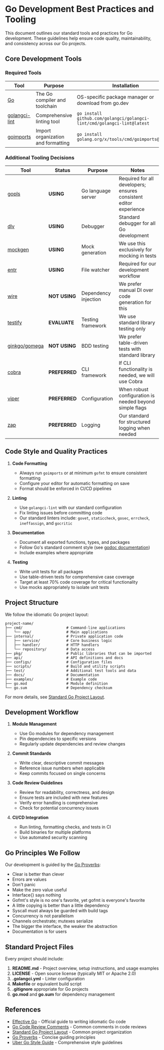 # Go Development Best Practices and Tooling

This document outlines our standard tools and practices for Go development. These guidelines help ensure code quality, maintainability, and consistency across our Go projects.

## Core Development Tools

### Required Tools

| Tool                                                             | Purpose                            | Installation                                                            |
| ---------------------------------------------------------------- | ---------------------------------- | ----------------------------------------------------------------------- |
| [Go](https://go.dev/dl/)                                         | The Go compiler and toolchain      | OS-specific package manager or download from go.dev                     |
| [golangci-lint](https://golangci-lint.run/usage/install/)        | Comprehensive linting tool         | `go install github.com/golangci/golangci-lint/cmd/golangci-lint@latest` |
| [goimports](https://pkg.go.dev/golang.org/x/tools/cmd/goimports) | Import organization and formatting | `go install golang.org/x/tools/cmd/goimports@latest`                    |

### Additional Tooling Decisions

| Tool                                                 | Status        | Purpose              | Notes                                                             |
| ---------------------------------------------------- | ------------- | -------------------- | ----------------------------------------------------------------- |
| [gopls](https://pkg.go.dev/golang.org/x/tools/gopls) | **USING**     | Go language server   | Required for all developers; ensures consistent editor experience |
| [dlv](https://github.com/go-delve/delve)             | **USING**     | Debugger             | Standard debugger for all Go development                          |
| [mockgen](https://github.com/golang/mock)            | **USING**     | Mock generation      | We use this exclusively for mocking in tests                      |
| [entr](https://github.com/eradman/entr)              | **USING**     | File watcher         | Required for our development workflow                             |
| [wire](https://github.com/google/wire)               | **NOT USING** | Dependency injection | We prefer manual DI over code generation for this                 |
| [testify](https://github.com/stretchr/testify)       | **EVALUATE**  | Testing framework    | We use standard library testing only                              |
| [ginkgo/gomega](https://onsi.github.io/ginkgo/)      | **NOT USING** | BDD testing          | We prefer table-driven tests with standard library                |
| [cobra](https://github.com/spf13/cobra)              | **PREFERRED** | CLI framework        | If CLI functionality is needed, we will use Cobra                 |
| [viper](https://github.com/spf13/viper)              | **PREFERRED** | Configuration        | When robust configuration is needed beyond simple flags           |
| [zap](https://github.com/uber-go/zap)                | **PREFERRED** | Logging              | Our standard for structured logging when needed                   |

## Code Style and Quality Practices

1. **Code Formatting**

   - Always run `goimports` or at minimum `gofmt` to ensure consistent formatting
   - Configure your editor for automatic formatting on save
   - Format should be enforced in CI/CD pipelines

2. **Linting**

   - Use `golangci-lint` with our standard configuration
   - Fix linting issues before committing code
   - Our standard linters include: `govet`, `staticcheck`, `gosec`, `errcheck`, `ineffassign`, and `gocritic`

3. **Documentation**

   - Document all exported functions, types, and packages
   - Follow Go's standard comment style (see [godoc documentation](https://go.dev/blog/godoc))
   - Include examples where appropriate

4. **Testing**
   - Write unit tests for all packages
   - Use table-driven tests for comprehensive case coverage
   - Target at least 70% code coverage for critical functionality
   - Use mocks appropriately to isolate unit tests

## Project Structure

We follow the idiomatic Go project layout:

```
project-name/
├── cmd/                    # Command-line applications
│   └── app/                # Main applications
├── internal/               # Private application code
│   ├── service/            # Core business logic
│   ├── handler/            # HTTP handlers
│   └── repository/         # Data access
├── pkg/                    # Public libraries that can be imported
├── api/                    # API definitions and docs
├── configs/                # Configuration files
├── scripts/                # Build and utility scripts
├── test/                   # Additional test tools and data
├── docs/                   # Documentation
├── examples/               # Example code
├── go.mod                  # Module definition
└── go.sum                  # Dependency checksum
```

For more details, see [Standard Go Project Layout](https://github.com/golang-standards/project-layout).

## Development Workflow

1. **Module Management**

   - Use Go modules for dependency management
   - Pin dependencies to specific versions
   - Regularly update dependencies and review changes

2. **Commit Standards**

   - Write clear, descriptive commit messages
   - Reference issue numbers when applicable
   - Keep commits focused on single concerns

3. **Code Review Guidelines**

   - Review for readability, correctness, and design
   - Ensure tests are included with new features
   - Verify error handling is comprehensive
   - Check for potential concurrency issues

4. **CI/CD Integration**
   - Run linting, formatting checks, and tests in CI
   - Build binaries for multiple platforms
   - Use automated security scanning

## Go Principles We Follow

Our development is guided by the [Go Proverbs](https://go-proverbs.github.io/):

- Clear is better than clever
- Errors are values
- Don't panic
- Make the zero value useful
- Interface{} says nothing
- Gofmt's style is no one's favorite, yet gofmt is everyone's favorite
- A little copying is better than a little dependency
- Syscall must always be guarded with build tags
- Concurrency is not parallelism
- Channels orchestrate; mutexes serialize
- The bigger the interface, the weaker the abstraction
- Documentation is for users

## Standard Project Files

Every project should include:

1. **README.md** - Project overview, setup instructions, and usage examples
2. **LICENSE** - Open source license (typically MIT or Apache 2.0)
3. **.golangci.yml** - Linter configuration
4. **Makefile** or equivalent build script
5. **.gitignore** appropriate for Go projects
6. **go.mod** and **go.sum** for dependency management

## References

- [Effective Go](https://go.dev/doc/effective_go) - Official guide to writing idiomatic Go code
- [Go Code Review Comments](https://go.dev/wiki/CodeReviewComments) - Common comments in code reviews
- [Standard Go Project Layout](https://github.com/golang-standards/project-layout) - Common project organization
- [Go Proverbs](https://go-proverbs.github.io/) - Concise guiding principles
- [Uber Go Style Guide](https://github.com/uber-go/guide/blob/master/style.md) - Comprehensive style guidelines
